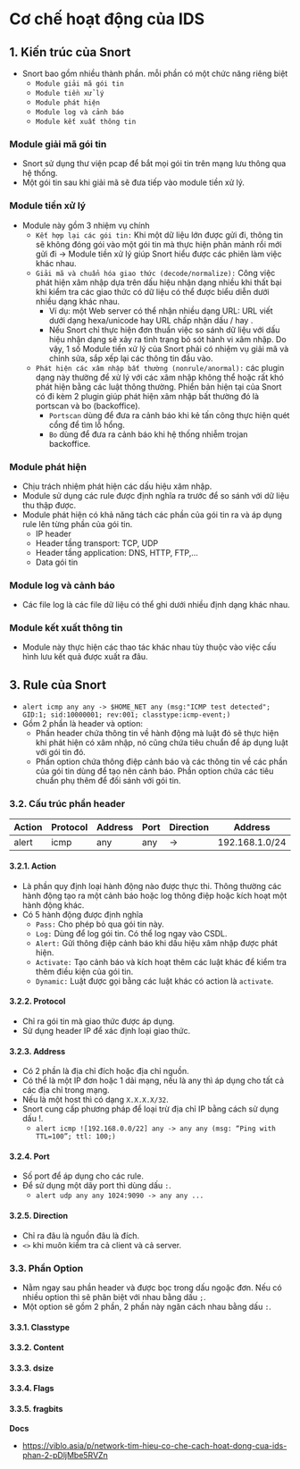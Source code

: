 # Cơ chế hoạt động của IDS 
## 1. Kiến trúc của Snort
- Snort bao gồm nhiều thành phần. mỗi phần có một chức năng riêng biệt
    + `Module giải mã gói tin`
    + `Module tiền xử lý`
    + `Module phát hiện`
    + `Module log và cảnh báo`
    + `Module kết xuất thông tin`
### Module giải mã gói tin 
- Snort sử dụng thư viện pcap để bắt mọi gói tin trên mạng lưu thông qua hệ thống.
- Một gói tin sau khi giải mã sẽ đưa tiếp vào module tiền xử lý.

### Module tiền xử lý
- Module này gồm 3 nhiệm vụ chính
    + `Kết hợp lại các gói tin:` Khi một dữ liệu lớn được gửi đi, thông tin sẽ không đóng gói vào một gói tin mà thực hiện phân mảnh rồi mới gửi đi -> Module tiền xử lý giúp Snort hiểu được các phiên làm việc khác nhau.
    + `Giải mã và chuẩn hóa giao thức (decode/normalize):` Công việc phát hiện xâm nhập dựa trên dấu hiệu nhận dạng nhiều khi thất bại khi kiểm tra các giao thức có dữ liệu có thể được biểu diễn dưới nhiều dạng khác nhau. 
        + Ví dụ: một Web server có thể nhận nhiều dạng URL: URL viết dưới dạng hexa/unicode hay URL chấp nhận dấu / hay \. 
        + Nếu Snort chỉ thực hiện đơn thuần việc so sánh dữ liệu với dấu hiệu nhận dạng sẽ xảy ra tình trạng bỏ sót hành vi xâm nhập. Do vậy, 1 số Module tiền xử lý của Snort phải có nhiệm vụ giải mã và chỉnh sửa, sắp xếp lại các thông tin đầu vào.
    + `Phát hiện các xâm nhập bất thường (nonrule/anormal):` các plugin dạng này thường để xử lý với các xâm nhập không thể hoặc rất khó phát hiện bằng các luật thông thường. Phiển bản hiện tại của Snort có đi kèm 2 plugin giúp phát hiện xâm nhập bất thường đó là portscan và bo (backoffice). 
        + `Portscan` dùng để đưa ra cảnh báo khi kẻ tấn công thực hiện quét cổng để tìm lỗ hổng. 
        + `Bo` dùng để đưa ra cảnh báo khi hệ thống nhiễm trojan backoffice.
    
### Module phát hiện 
- Chịu trách nhiệm phát hiện các dấu hiệu xâm nhập.
- Module sử dụng các rule được định nghĩa ra trước để so sánh với dữ liệu thu thập được.
- Module phát hiện có khả năng tách các phần của gói tin ra và áp dụng rule lên từng phần của gói tin.
    + IP header
    + Header tầng transport: TCP, UDP
    + Header tầng application: DNS, HTTP, FTP,...
    + Data gói tin

### Module log và cảnh báo
- Các file log là các file dữ liệu có thể ghi dưới nhiều định dạng khác nhau.

### Module kết xuất thông tin 
- Module này thực hiện các thao tác khác nhau tùy thuộc vào việc cấu hình lưu kết quả được xuất ra đâu.

## 3. Rule của Snort
- `alert icmp any any -> $HOME_NET any (msg:"ICMP test detected"; GID:1; sid:10000001; rev:001; classtype:icmp-event;)`
- Gồm 2 phần là header và option:
    + Phần header chứa thông tin về hành động mà luật đó sẽ thực hiện khi phát hiện có xâm nhập, nó cũng chứa tiêu chuẩn để áp dụng luật với gói tin đó.
    + Phần option chứa thông điệp cảnh báo và các thông tin về các phần của gói tin dùng để tạo nên cảnh báo. Phần option chứa các tiêu chuẩn phụ thêm để đối sánh với gói tin.

### 3.2. Cấu trúc phần header

Action|Protocol|Address|Port|Direction|Address|Port|
|-----|--------|--------|---|---------|-------|----|
|alert|icmp|any|any|->|192.168.1.0/24|any|

#### 3.2.1. Action
- Là phần quy định loại hành động nào được thực thi. Thông thường các hành động tạo ra một cảnh báo hoặc log thông điệp hoặc kích hoạt một hành động khác.
- Có 5 hành động được định nghĩa
    + `Pass:` Cho phép bỏ qua gói tin này.
    + `Log:` Dùng để log gói tin. Có thể log ngay vào CSDL.
    + `Alert:` Gửi thông điệp cảnh báo khi dấu hiệu xâm nhập được phát hiện.
    + `Activate:` Tạo cảnh báo và kích hoạt thêm các luật khác để kiểm tra thêm điều kiện của gói tin.
    + `Dynamic:` Luật được gọi bằng các luật khác có action là `activate`.

#### 3.2.2. Protocol
- Chỉ ra gói tin mà giao thức được áp dụng.
- Sử dụng header IP để xác định loại giao thức.

#### 3.2.3. Address
- Có 2 phần là địa chỉ đích hoặc địa chỉ nguồn.
- Có thể là một IP đơn hoặc 1 dải mạng, nếu là any thì áp dụng cho tất cả các địa chỉ trong mạng.
- Nếu là một host thì có dạng `X.X.X.X/32`.
- Snort cung cấp phương pháp để loại trừ địa chỉ IP bằng cách sử dụng dấu !.
    + `alert icmp ![192.168.0.0/22] any -> any any (msg: “Ping with TTL=100”; ttl: 100;)`

#### 3.2.4. Port
- Số port để áp dụng cho các rule.
- Để sử dụng một dãy port thì dùng dấu `:`. 
    + `alert udp any any 1024:9090 -> any any ...`

#### 3.2.5. Direction
- Chỉ ra đâu là nguồn đâu là đích.
- `<>` khi muôn kiểm tra cả client và cả server.

### 3.3. Phần Option
- Nằm ngay sau phần header và được bọc trong dấu ngoặc đơn. Nếu có nhiều option thì sẽ phân biệt với nhau bằng dấu `;`.
- Một option sẽ gồm 2 phần, 2 phần này ngăn cách nhau bằng dấu `:`.

#### 3.3.1. Classtype
#### 3.3.2. Content
#### 3.3.3. dsize
#### 3.3.4. Flags
#### 3.3.5. fragbits

__Docs__
- https://viblo.asia/p/network-tim-hieu-co-che-cach-hoat-dong-cua-ids-phan-2-pDljMbe5RVZn